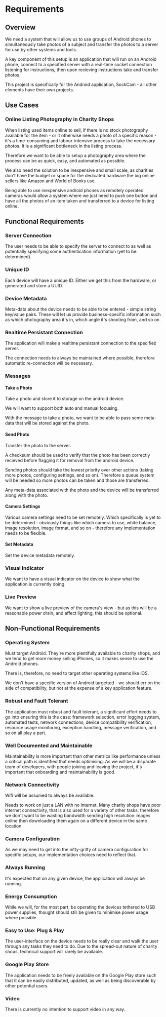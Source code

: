 Requirements
============

## Overview

We need a system that will allow us to use groups of Android phones to simultaneously take photos of a subject and transfer the photos to a server for use by other systems and tools.

A key component of this setup is an application that will run on an Android phone, connect to a specified server with a real-time socket connection listening for instructions, then upon recieving instructions take and transfer photos.

This project is specifically for the Android application, SockCam - all other elements have their own projects.

## Use Cases

### Online Listing Photography in Charity Shops

When listing used items online to sell, if there is no stock photography available for the item - or it otherwise needs a photo of a specific reason - it's a time-consuming and labour-intensive process to take the necessary photos.  It is a significant bottleneck in the listing process.

Therefore we want to be able to setup a photography area where the process can be as quick, easy, and automated as possible.

We also need the solution to be inexpensive and small scale, as charities don't have the budget or space for the dedicated hardware the big online sellers like Amazon and World of Books use.

Being able to use inexpensive android phones as remotely operated cameras would allow a system where we just need to push one button and have all the photos of an item taken and transferred to a device for listing online.

## Functional Requirements

### Server Connection

The user needs to be able to specify the server to connect to as well as potentially specifying some authentication information (yet to be determined).

### Unique ID

Each device will have a unique ID.  Either we get this from the hardware, or generated and store a UUID.

### Device Metadata

Meta-data about the device needs to be able to be entered - simple string key/value pairs.  These will let us provide business-specific information such as which photography area it's in, which angle it's shooting from, and so on.

### Realtime Persistant Connection

The application will make a realtime persistant connection to the specified server.

The connection needs to always be maintained where possible, therefore automatic re-connection will be necessary.

### Messages

#### Take a Photo

Take a photo and store it to storage on the android device.

We will want to support both auto and manual focusing.

With the message to take a photo, we want to be able to pass some meta-data that will be stored against the photo.

#### Send Photo

Transfer the photo to the server.

A checksum should be used to verify that the photo has been correctly recieved before flagging it for removal from the android device.

Sending photos should take the lowest priority over other actions (taking more photos, configuring settings, and so on).  Therefore a queue system will be needed so more photos can be taken and those are transferred.

Any meta-data associated with the photo and the device will be transferred along with the photo.

#### Camera Settings

Various camera settings need to be set remotely.  Which specifically is yet to be determined - obviously things like which camera to use, white balance, image resolution, image format, and so on - therefore any implementation needs to be flexible.

#### Set Metadata

Set the device metadata remotely.

### Visual Indicator

We want to have a visual indicator on the device to show what the application is currently doing.

### Live Preview

We want to show a live preview of the camera's view - but as this will be a reasonable power drain, and affect lighting, this should be optional.

## Non-Functional Requirements

### Operating System

Must target Android.  They're more plentifully available to charity shops, and we tend to get more money selling iPhones, so it makes sense to use the Android phones.

There is, therefore, no need to target other operating systems like iOS.

We don't have a specific version of Android targetted - we should err on the side of compatibility, but not at the expense of a key application feature.

### Robust and Fault Tolerant

The application must robust and fault tolerant, a significant effort needs to go into ensuring this is the case: framework selection, error logging system, automated tests, network connections, device compatibility verification, resource usage monitoring, exception handling, message verification, and so on all play a part.

### Well Documented and Maintainable

Maintainability is more important than other metrics like performance unless a critical path is identified that needs optimising.  As we will be a disparate team of developers, with people joining and leaving the project, it's important that onboarding and maintainability is good.

### Network Connectivity

Wifi will be assumed to always be available.

Needs to work on just a LAN with no Internet.  Many charity shops have poor internet connectivity, that is also used for a variety of other tasks, therefore we don't want to be wasting bandwidth sending high resolution images online then downloading them again on a different device in the same location.

### Camera Configuration

As we may need to get into the nitty-gritty of camera configuration for specific setups, our implementation choices need to reflect that.

### Always Running

It's expected that on any given device, the application will always be running.

### Energy Consumption

While we will, for the most part, be operating the devices tethered to USB power supplies, thought should still be given to minimise power usage where possible.

### Easy to Use: Plug & Play

The user-interface on the device needs to be really clear and walk the user through any tasks they need to do.  Due to the spread-out nature of charity shops, technical support will rarely be available.

### Google Play Store

The application needs to be freely available on the Google Play store such that it can be easily distributed, updated, as well as being discoverable by other potential users.

### Video

There is currently no intention to support video in any way.